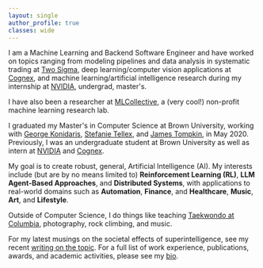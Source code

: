 ```yaml
---
layout: single
author_profile: true
classes: wide
---
```


I am a Machine Learning and Backend Software Engineer and have worked on topics ranging from modeling pipelines and data analysis in systematic trading at [Two Sigma](),  deep learning/computer vision applications at [Cognex](), and machine learning/artificial intelligence research during my internship at [NVIDIA](), undergrad, master's.

I have also been a researcher at [MLCollective](http://mlcollective.org/), a (very cool!) non-profit machine learning research lab.

I graduated my Master's in Computer Science at Brown University, working with [George Konidaris](https://cs.brown.edu/people/gdk/), [Stefanie Tellex](https://cs.brown.edu/people/stellex/), and [James Tompkin](http://jamestompkin.com/), in May 2020. Previously, I was an undergraduate student at Brown University as well as intern at [NVIDIA](https://www.nvidia.com/) and [Cognex](https://www.cognex.com/).

My goal is to create robust, general, Artificial Intelligence (AI). My interests include (but are by no means limited to) **Reinforcement Learning (RL)**, **LLM Agent-Based Approaches**, and **Distributed Systems**, with applications to real-world domains such as **Automation**, **Finance**, and **Healthcare**, **Music**, **Art**, and **Lifestyle**.

Outside of Computer Science, I do things like teaching [Taekwondo at Columbia](https://www.instagram.com/cutaekwondo/), photography, rock climbing, and music.

For my latest musings on the societal effects of superintelligence, see my recent [writing on the topic](https://medium.com/@thosehippos/on-the-nature-of-superintelligence-reflections-on-pantheon-4c7dcda6762c). For a full list of work experience, publications, awards, and academic activities, please see my [bio](/bio). 
